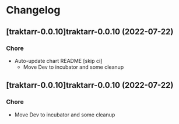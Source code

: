 # Changelog



## [traktarr-0.0.10]traktarr-0.0.10 (2022-07-22)

### Chore

- Auto-update chart README [skip ci]
  - Move Dev to incubator and some cleanup




## [traktarr-0.0.10]traktarr-0.0.10 (2022-07-22)

### Chore

- Move Dev to incubator and some cleanup
